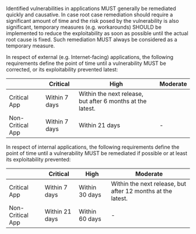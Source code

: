 Identified vulnerabilities in applications MUST generally be remediated quickly and causative. In case root case remediation should require a significant amount of time and the risk posed by the vulnerability is also significant, temporary measures (e.g. workarounds) SHOULD be implemented to reduce the exploitability as soon as possible until the actual root cause is fixed. Such remediation MUST always be considered as a temporary measure.

In respect of external (e.g. Internet-facing) applications, the following requirements define the point of time until a vulnerability MUST be corrected, or its exploitability prevented latest:


|| Critical  | High  | Moderate  |
| ------------- | ------------- | ------------- | ------------- |
| Critical App | Within 7 days  | Within the next release, but after 6 months at the latest. |
| Non-Critical App | Within 7 days  | Within 21 days  | - |

In respect of internal applications, the following requirements define the point of time until a vulnerability MUST be remediated if possible or at least its exploitability prevented:

| | Critical  | High | Moderate |
| -------------| ------------- | ------------- | ------------- |
| Critical App | Within 7 days  | Within 30 days  | Within the next release, but after 12 months at the latest. |
| Non-Critical App| Within 21 days  | Within 60 days  | - |
